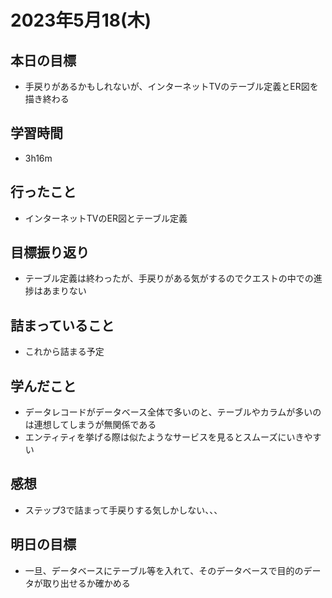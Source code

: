 # 2023年5月18(木)

## 本日の目標
- 手戻りがあるかもしれないが、インターネットTVのテーブル定義とER図を描き終わる

## 学習時間
- 3h16m

## 行ったこと
- インターネットTVのER図とテーブル定義
   
## 目標振り返り
- テーブル定義は終わったが、手戻りがある気がするのでクエストの中での進捗はあまりない

## 詰まっていること
- これから詰まる予定

## 学んだこと
- データレコードがデータベース全体で多いのと、テーブルやカラムが多いのは連想してしまうが無関係である
- エンティティを挙げる際は似たようなサービスを見るとスムーズにいきやすい

## 感想
- ステップ3で詰まって手戻りする気しかしない、、、

## 明日の目標
- 一旦、データベースにテーブル等を入れて、そのデータベースで目的のデータが取り出せるか確かめる